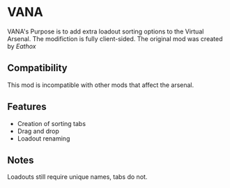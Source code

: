 # VANA
VANA's Purpose is to add extra loadout sorting options to the Virtual Arsenal. The modifiction is fully client-sided.
The original mod was created by *Eathox*

## Compatibility
This mod is incompatible with other mods that affect the arsenal.

## Features
- Creation of sorting tabs
- Drag and drop
- Loadout renaming

## Notes
Loadouts still require unique names, tabs do not.
